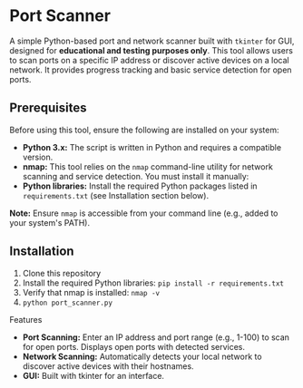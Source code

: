 # Port Scanner

A simple Python-based port and network scanner built with `tkinter` for GUI, designed for **educational and testing purposes only**. This tool allows users to scan ports on a specific IP address or discover active devices on a local network. It provides progress tracking and basic service detection for open ports.

## Prerequisites

Before using this tool, ensure the following are installed on your system:

- **Python 3.x:** The script is written in Python and requires a compatible version.
- **nmap:** This tool relies on the `nmap` command-line utility for network scanning and service detection. You must install it manually:
- **Python libraries:** Install the required Python packages listed in `requirements.txt` (see Installation section below).

**Note:** Ensure `nmap` is accessible from your command line (e.g., added to your system's PATH).

## Installation

1. Clone this repository
2. Install the required Python libraries: `pip install -r requirements.txt`
3. Verify that nmap is installed: `nmap -v`
4. `python port_scanner.py`

Features
+ **Port Scanning:** Enter an IP address and port range (e.g., 1-100) to scan for open ports. Displays open ports with detected services.
+ **Network Scanning:** Automatically detects your local network to discover active devices with their hostnames.
+ **GUI:** Built with tkinter for an interface.
